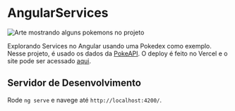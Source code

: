 # AngularServices

![Arte mostrando alguns pokemons no projeto](https://i.ibb.co/vcPkG6D/angular-services.png)

Explorando Services no Angular usando uma Pokedex como exemplo. Nesse projeto, é usado os dados da [PokeAPI](https://pokeapi.co). O deploy é feito no Vercel e o site pode ser acessado [aqui](https://angular-services.vercel.app).

## Servidor de Desenvolvimento

Rode `ng serve` e navege até `http://localhost:4200/`.
